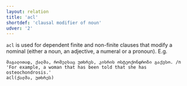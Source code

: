 ```yaml
---
layout: relation
title: 'acl'
shortdef: 'clausal modifier of noun'
udver: '2'
---
```


`acl` is used for dependent finite and non-finite clauses that modify a nominal (either a noun, an adjective, a numeral or a pronoun). E.g.

~~~ sdparse
მაგალითად, ქალმა, რომელსაც უთხრეს, კისრის ოსტეოქონდროზი გაქვსო. /n 'For example, a woman that has been told that she has osteochondrosis.'
acl(ქალმა, უთხრეს)
~~~

<!-- Interlanguage links updated Ne 5. května 2024, 18:20:29 CEST -->
